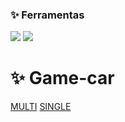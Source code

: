 ### :sparkles: Ferramentas
 ![](https://mlohr.com/wp-content/uploads/2013/05/peerjs_logo-300x90.png) ![](https://cdn.phaser.io/images/logo/phaser-pixel-large-shaded.png)


# :sparkles: Game-car

[MULTI](https://tonicjunior.github.io/game-car)
[SINGLE](https://tonicjunior.github.io/game-car/?single)

